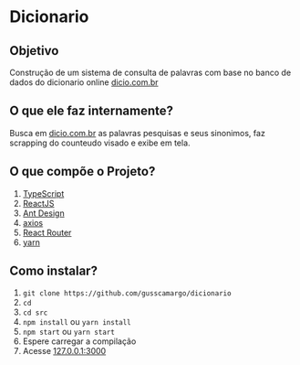 # Dicionario

## Objetivo
Construção de um sistema de consulta de palavras com base no banco de dados do dicionario online [dicio.com.br](dicio.com.br)

## O que ele faz internamente?
Busca em [dicio.com.br](dicio.com.br) as palavras pesquisas e seus sinonimos, faz scrapping do counteudo visado e exibe em tela.

## O que compõe o Projeto?
1. [TypeScript](https://www.typescriptlang.org/)
2. [ReactJS](https://pt-br.reactjs.org/)
3. [Ant Design](https://ant.design/)
4. [axios](https://axios-http.com/ptbr/docs/intro)
5. [React Router](https://reactrouter.com/)
6. [yarn](https://yarnpkg.com/)

## Como instalar?
1. ```git clone https://github.com/gusscamargo/dicionario```
2. ``` cd ```
3. ```cd src```
4. ```npm install``` ou ```yarn install```
5. ```npm start``` ou ```yarn start```
6. Espere carregar a compilação
7. Acesse [127.0.0.1:3000](http://127.0.0.1:3000/)
